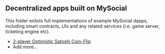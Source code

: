 ## Decentralized apps built on MySocial

This folder enlists full implementations of example MySocial dapps, including smart contracts, UIs and any related services
(i.e. game server, ticketing engine etc).

- [2-player Optimistic Satoshi Coin-Flip](https://github.com/MystenLabs/satoshi-coin-flip)
- Add more...
